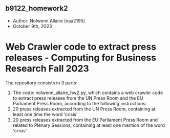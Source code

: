 ## b9122_homework2
- Author: Nolwenn Allaire (naa2195)
- October 9th, 2023

# Web Crawler code to extract press releases - Computing for Business Research Fall 2023

The repository consists in 3 parts: 
  1. The code: nolwenn_allaire_hw2.py, which contains a web crawler code to extract press releases from the UN Press Room and the EU Parliament Press Room, according to the following instructions:
  2. 20 press releases extracted from the UN Press Room, containing at least one time the word 'crisis'
  3. 20 press releases extracted from the EU Parliament Press Room and related to Plenary Sessions, containing at least one mention of the word 'crisis'

